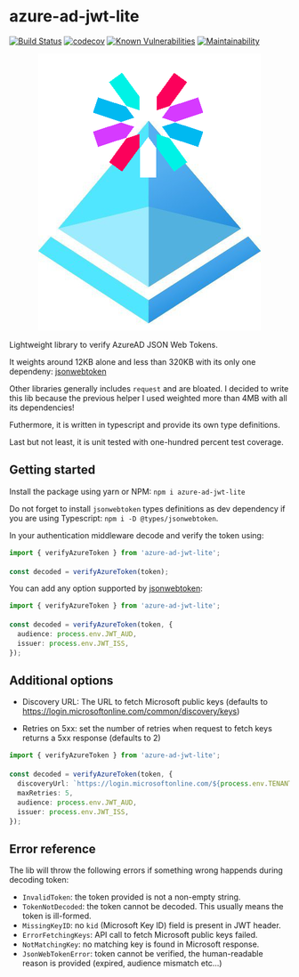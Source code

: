 # azure-ad-jwt-lite
[![Build Status](https://travis-ci.com/MarioArnt/azure-ad-jwt-lite.svg?branch=master)](https://travis-ci.com/MarioArnt/azure-ad-jwt-lite)
[![codecov](https://codecov.io/gh/MarioArnt/azure-ad-jwt-lite/branch/master/graph/badge.svg)](https://codecov.io/gh/MarioArnt/azure-ad-jwt-lite)
[![Known Vulnerabilities](https://snyk.io/test/github/MarioArnt/azure-ad-jwt-lite/badge.svg?targetFile=package.json)](https://snyk.io/test/github/MarioArnt/azure-ad-jwt-lite?targetFile=package.json)
[![Maintainability](https://api.codeclimate.com/v1/badges/383bd57e1d158baf0b2c/maintainability)](https://codeclimate.com/github/MarioArnt/azure-ad-jwt-lite/maintainability)

<p align="center">
  <img src="https://github.com/MarioArnt/azure-ad-jwt-lite/blob/master/logo.png?raw=true" alt="Logo"/>
</p>

Lightweight library to verify AzureAD JSON Web Tokens.

It weights around 12KB alone and less than 320KB with its only one dependeny: [jsonwebtoken](https://www.npmjs.com/package/jsonwebtoken)

Other libraries generally includes `request` and are bloated. I decided to write this lib because the previous helper I used weighted more than 4MB with all its dependencies!

Futhermore, it is written in typescript and provide its own type definitions.

Last but not least, it is unit tested with one-hundred percent test coverage.

## Getting started

Install the package using yarn or NPM: `npm i azure-ad-jwt-lite`

Do not forget to install `jsonwebtoken` types definitions as dev dependency if you are using Typescript: `npm i -D @types/jsonwebtoken`.

In your authentication middleware decode and verify the token using:

```typescript
import { verifyAzureToken } from 'azure-ad-jwt-lite';

const decoded = verifyAzureToken(token);
```

You can add any option supported by [jsonwebtoken](https://www.npmjs.com/package/jsonwebtoken):

```typescript
import { verifyAzureToken } from 'azure-ad-jwt-lite';

const decoded = verifyAzureToken(token, {
  audience: process.env.JWT_AUD,
  issuer: process.env.JWT_ISS,
});
```

## Additional options

* Discovery URL: The URL to fetch Microsoft public keys (defaults to https://login.microsoftonline.com/common/discovery/keys)

* Retries on 5xx: set the number of retries when request to fetch keys returns a 5xx response (defaults to 2)


```typescript
import { verifyAzureToken } from 'azure-ad-jwt-lite';

const decoded = verifyAzureToken(token, {
  discoveryUrl: `https://login.microsoftonline.com/${process.env.TENANT}/discovery/keys?appid=${process.env.APP_ID}`,
  maxRetries: 5,
  audience: process.env.JWT_AUD,
  issuer: process.env.JWT_ISS,
});
```

## Error reference

The lib will throw the following errors if something wrong happends during decoding token:

 * `InvalidToken`: the token provided is not a non-empty string.
 * `TokenNotDecoded`: the token cannot be decoded. This usually means the token is ill-formed.
 * `MissingKeyID`: no `kid` (Microsoft Key ID) field is present in JWT header.
 * `ErrorFetchingKeys`: API call to fetch Microsoft public keys failed.
 * `NotMatchingKey`: no matching key is found in Microsoft response.
 * `JsonWebTokenError`: token cannot be verified, the human-readable reason is provided (expired, audience mismatch etc...)
